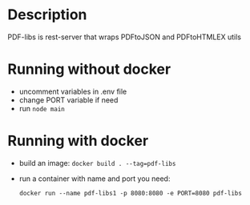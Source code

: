 # Description
PDF-libs is rest-server that wraps PDFtoJSON and PDFtoHTMLEX utils

# Running without docker
* uncomment variables in .env file
* change PORT variable if need
* run `node main`

# Running with docker
* build an image: `docker build . --tag=pdf-libs`
* run a container with name and port you need: 
  
  `docker run --name pdf-libs1 -p 8080:8080 -e PORT=8080 pdf-libs`

